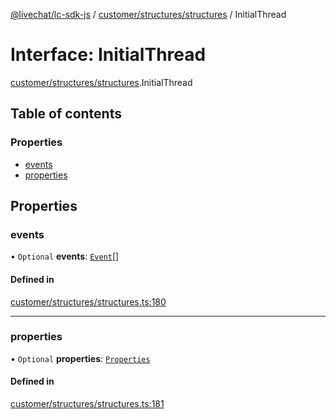 [@livechat/lc-sdk-js](../README.md) / [customer/structures/structures](../modules/customer_structures_structures.md) / InitialThread

# Interface: InitialThread

[customer/structures/structures](../modules/customer_structures_structures.md).InitialThread

## Table of contents

### Properties

- [events](customer_structures_structures.InitialThread.md#events)
- [properties](customer_structures_structures.InitialThread.md#properties)

## Properties

### events

• `Optional` **events**: [`Event`](../modules/customer_structures_events.md#event)[]

#### Defined in

[customer/structures/structures.ts:180](https://github.com/livechat/lc-sdk-js/blob/1fa827f/src/customer/structures/structures.ts#L180)

___

### properties

• `Optional` **properties**: [`Properties`](customer_structures_structures.Properties.md)

#### Defined in

[customer/structures/structures.ts:181](https://github.com/livechat/lc-sdk-js/blob/1fa827f/src/customer/structures/structures.ts#L181)
